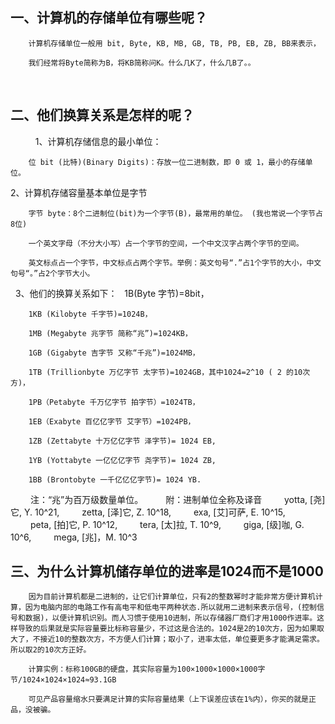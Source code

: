 ## 一、计算机的存储单位有哪些呢？

        计算机存储单位一般用 bit, Byte, KB, MB, GB, TB, PB, EB, ZB, BB来表示， 

        我们经常将Byte简称为B，将KB简称问K。什么几K了，什么几B了。。
 
## 二、他们换算关系是怎样的呢？
 
　　 1、计算机存储信息的最小单位：

        位 bit (比特)(Binary Digits)：存放一位二进制数，即 0 或 1，最小的存储单位。 

2、计算机存储容量基本单位是字节

        字节 byte：8个二进制位(bit)为一个字节(B)，最常用的单位。 (我也常说一个字节占8位)

        一个英文字母（不分大小写）占一个字节的空间，一个中文汉字占两个字节的空间。

        英文标点占一个字节，中文标点占两个字节。举例：英文句号“.”占1个字节的大小，中文句号“。”占2个字节大小。
 
3、他们的换算关系如下：
 
        1B(Byte 字节)=8bit，

        1KB (Kilobyte 千字节)=1024B， 

        1MB (Megabyte 兆字节 简称“兆”)=1024KB， 

        1GB (Gigabyte 吉字节 又称“千兆”)=1024MB， 

        1TB (Trillionbyte 万亿字节 太字节)=1024GB，其中1024=2^10 ( 2 的10次方)， 

        1PB（Petabyte 千万亿字节 拍字节）=1024TB， 

        1EB（Exabyte 百亿亿字节 艾字节）=1024PB， 

        1ZB (Zettabyte 十万亿亿字节 泽字节)= 1024 EB, 

        1YB (Yottabyte 一亿亿亿字节 尧字节)= 1024 ZB, 

        1BB (Brontobyte 一千亿亿亿字节)= 1024 YB.


　 　注：“兆”为百万级数量单位。 
　　 附：进制单位全称及译音 
　　 yotta, [尧]它, Y. 10^21, 
　　 zetta, [泽]它, Z. 10^18, 
　　 exa, [艾]可萨, E. 10^15, 
　　 peta, [拍]它, P. 10^12, 
　　 tera, [太]拉, T. 10^9, 
　　 giga, [级]咖, G. 10^6, 
　　 mega, [兆]，M. 10^3

## 三、为什么计算机储存单位的进率是1024而不是1000

        因为目前计算机都是二进制的，让它们计算单位，只有2的整数幂时才能非常方便计算机计算，因为电脑内部的电路工作有高电平和低电平两种状态.所以就用二进制来表示信号，(控制信号和数据)，以便计算机识别。而人习惯于使用10进制，所以存储器厂商们才用1000作进率。这样导致的后果就是实际容量要比标称容量少，不过这是合法的。1024是2的10次方，因为如果取大了，不接近10的整数次方，不方便人们计算；取小了，进率太低，单位要更多才能满足需求。所以取2的10次方正好。

        计算实例：标称100GB的硬盘，其实际容量为100×1000×1000×1000字节/1024×1024×1024≈93.1GB 

        可见产品容量缩水只要满足计算的实际容量结果（上下误差应该在1%内），你买的就是正品，没被骗。
